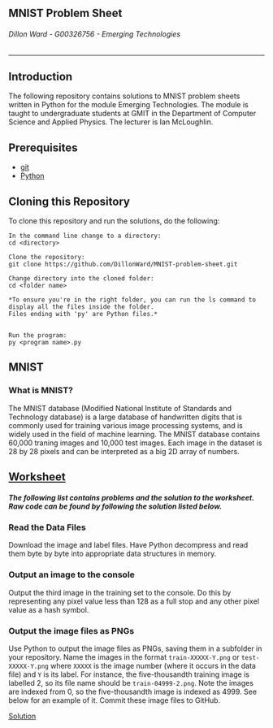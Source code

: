 ## MNIST Problem Sheet
###### *Dillon Ward - G00326756 - Emerging Technologies*
---
## Introduction
The following repository contains solutions to MNIST problem sheets written in Python for the module Emerging Technologies. The module is taught to undergraduate students at GMIT in the Department of Computer Science and Applied Physics. The lecturer is Ian McLoughlin.

## Prerequisites
* [git](https://git-scm.com/)
* [Python](https://www.python.org/downloads/)

## Cloning this Repository
To clone this repository and run the solutions, do the following:

```
In the command line change to a directory:
cd <directory>

Clone the repository:
git clone https://github.com/DillonWard/MNIST-problem-sheet.git

Change directory into the cloned folder:
cd <folder name>

*To ensure you're in the right folder, you can run the ls command to display all the files inside the folder. 
Files ending with 'py' are Python files.*
   
   
Run the program:
py <program name>.py
```

## MNIST
### What is MNIST?
The MNIST database (Modified National Institute of Standards and Technology database) is a large database of handwritten digits that is commonly used for training various image processing systems, and is widely used in the field of machine learning. The MNIST database contains 60,000 traning images and 10,000 test images. Each image in the dataset is 28 by 28 pixels and can be interpreted as a big 2D array of numbers.

<a href="https://emerging-technologies.github.io/problems/mnist.html" target="_blank">Worksheet</a>
----

##### *The following list contains problems and the solution to the worksheet. Raw code can be found by following the solution listed below.*
### Read the Data Files
Download the image and label files. Have Python decompress and read them byte by byte into appropriate data structures in memory.

### Output an image to the console
Output the third image in the training set to the console. Do this by representing any pixel value less than 128 as a full stop and any other pixel value as a hash symbol.

### Output the image files as PNGs
Use Python to output the image files as PNGs, saving them in a subfolder in your repository. Name the images in the format `train-XXXXX-Y.png` or `test-XXXXX-Y.png` where `XXXXX` is the image number (where it occurs in the data file) and `Y` is its label. For instance, the five-thousandth training image is labelled 2, so its file name should be `train-04999-2.png`. Note the images are indexed from 0, so the five-thousandth image is indexed as 4999. See below for an example of it. Commit these image files to GitHub.


<a href="https://raw.githubusercontent.com/DillonWard/MNIST-problem-sheet/master/mnist-data-reader.py" target="_blank">Solution</a>

